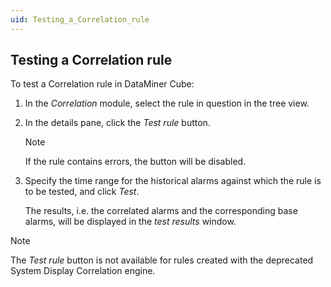 ```yaml
---
uid: Testing_a_Correlation_rule
---
```


## Testing a Correlation rule

To test a Correlation rule in DataMiner Cube:

1. In the *Correlation* module, select the rule in question in the tree view.

2. In the details pane, click the *Test rule* button.

    > [!NOTE]
    > If the rule contains errors, the button will be disabled.

3. Specify the time range for the historical alarms against which the rule is to be tested, and click *Test*.

    The results, i.e. the correlated alarms and the corresponding base alarms, will be displayed in the *test results* window.

> [!NOTE]
> The *Test rule* button is not available for rules created with the deprecated System Display Correlation engine.
>
